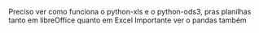 Preciso ver como funciona o python-xls e o python-ods3, pras planilhas tanto em libreOffice quanto em Excel
Importante ver o pandas também
